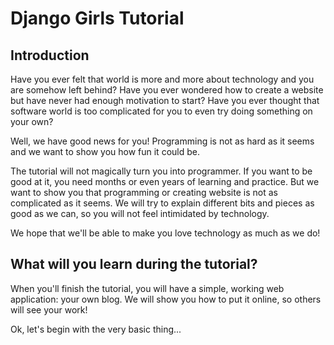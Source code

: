 # Django Girls Tutorial

## Introduction

Have you ever felt that world is more and more about technology and you are somehow left behind? Have you ever wondered how to create a website but have never had enough motivation to start? Have you ever thought that software world is too complicated for you to even try doing something on your own?

Well, we have good news for you! Programming is not as hard as it seems and we want to show you how fun it could be.

The tutorial will not magically turn you into programmer. If you want to be good at it, you need months or even years of learning and practice. But we want to show you that programming or creating website is not as complicated as it seems. We will try to explain different bits and pieces as good as we can, so you will not feel intimidated by technology.

We hope that we'll be able to make you love technology as much as we do!

## What will you learn during the tutorial?

When you'll finish the tutorial, you will have a simple, working web application: your own blog. We will show you how to put it online, so others will see your work!

Ok, let's begin with the very basic thing...

